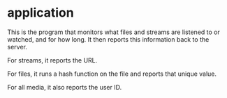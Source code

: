 application
===========

This is the program that monitors what files and streams are listened to or watched, and for how long.  It then reports this information back to the server.

For streams, it reports the URL.

For files, it runs a hash function on the file and reports that unique value.

For all media, it also reports the user ID.
